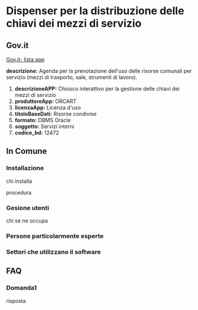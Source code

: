 # Dispenser per la distribuzione delle chiavi dei mezzi di servizio

## Gov.it

[Gov.it- lista app](http://basidati.agid.gov.it/catalogo/amm?code=c_a944)

**descrizione:** Agenda per la prenotazione dell'uso delle risorse comunali per servizio (mezzi di trasporto, sale, strumenti di lavoro).

1. **descrizioneAPP:** Chiosco interattivo per la gestione delle chiavi dei mezzi di servizio
2. **produttoreApp:** ORCART
3. **licenzaApp:** Licenza d'uso
4. **titoloBaseDati:** Risorse condivise
5. **formato:** DBMS Oracle
6. **soggetto:** Servizi interni
7. **codice_bd:** 12472

## In Comune

### Installazione

chi installa

procedura

### Gesione utenti

chi se ne occupa

### Persone particolarmente esperte

### Settori che utilizzano il software

## FAQ

### Domanda1

risposta
